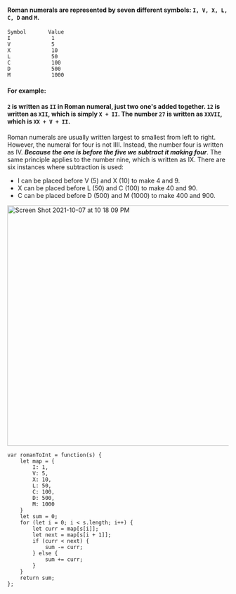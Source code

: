 #### Roman numerals are represented by seven different symbols: `I, V, X, L, C, D` and `M`.
```
Symbol       Value
I             1
V             5
X             10
L             50
C             100
D             500
M             1000
```

#### For example:  
#### `2` is written as `II` in Roman numeral, just two one's added together. `12` is written as `XII`, which is simply `X + II`. The number `27` is written as `XXVII`, which is `XX + V + II`.


Roman numerals are usually written largest to smallest from left to right. However, the numeral for four is not IIII. Instead, the number four is written as IV. ***Because the one is before the five we subtract it making four***. The same principle applies to the number nine, which is written as IX. There are six instances where subtraction is used:

- I can be placed before V (5) and X (10) to make 4 and 9. 
- X can be placed before L (50) and C (100) to make 40 and 90. 
- C can be placed before D (500) and M (1000) to make 400 and 900.

<img width="548" alt="Screen Shot 2021-10-07 at 10 18 09 PM" src="https://user-images.githubusercontent.com/37787994/136502316-25a37f22-594b-4917-88f2-54f7eda2af91.png">

```JS
var romanToInt = function(s) {
    let map = {
        I: 1,
        V: 5,
        X: 10,
        L: 50,
        C: 100,
        D: 500,
        M: 1000
    }
    let sum = 0;
    for (let i = 0; i < s.length; i++) {
        let curr = map[s[i]];
        let next = map[s[i + 1]];
        if (curr < next) {
            sum -= curr;
        } else {
            sum += curr;
        }
    }
    return sum;
};
```
